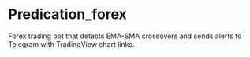 # Predication_forex
Forex trading bot that detects EMA-SMA crossovers and sends alerts to Telegram with TradingView chart links.
